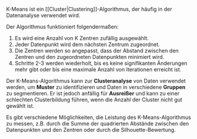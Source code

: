 K-Means ist ein [[Cluster|Clustering]]-Algorithmus, der häufig in der Datenanalyse verwendet wird.

Der Algorithmus funktioniert folgendermaßen:

1.  Es wird eine Anzahl von K Zentren zufällig ausgewählt.
2.  Jeder Datenpunkt wird dem nächsten Zentrum zugeordnet.
3.  Die Zentren werden so angepasst, dass der Abstand zwischen den Zentren und den zugeordneten Datenpunkten minimiert wird.
4.  Schritte 2-3 werden wiederholt, bis es keine signifikanten Änderungen mehr gibt oder bis eine maximale Anzahl von Iterationen erreicht ist.

Der K-Means-Algorithmus kann zur **Clusteranalyse** von Daten verwendet werden, um **Muster** zu identifizieren und Daten in verschiedene **Gruppen** zu segmentieren. Er ist jedoch anfällig für **Ausreißer** und kann zu einer schlechten Clusterbildung führen, wenn die Anzahl der Cluster nicht gut gewählt ist.

Es gibt verschiedene Möglichkeiten, die Leistung des K-Means-Algorithmus zu messen, z.B. durch die Summe der quadrierten Abstände zwischen den Datenpunkten und den Zentren oder durch die Silhouette-Bewertung.